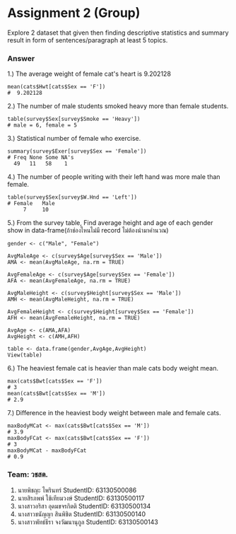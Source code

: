 # Assignment 2 (Group)
Explore 2 dataset that given then finding descriptive statistics and summary result in form of sentences/paragraph at least 5 topics.

### Answer

1.) The average weight of female cat's heart is 9.202128
```{R}
mean(cats$Hwt[cats$Sex == 'F'])
#  9.202128
```

2.) The number of male students smoked heavy more than female students.
```{R}
table(survey$Sex[survey$Smoke == 'Heavy'])
# male = 6, female = 5
```
3.) Statistical number of female who exercise.
```{R}
summary(survey$Exer[survey$Sex == 'Female'])
# Freq None Some NA's 
  49   11   58    1 
```
4.) The number of people writing with their left hand was more male than female.
```{R}
table(survey$Sex[survey$W.Hnd == 'Left'])
# Female   Male 
     7     10 
```
5.) From the survey table, Find average height and age of each gender show in data-frame(ถ้าช่องไหนไม่มี record ไม่ต้องนํามาคํานวณ)
```{R}
gender <- c("Male", "Female")

AvgMaleAge <- c(survey$Age[survey$Sex == 'Male'])
AMA <- mean(AvgMaleAge, na.rm = TRUE)

AvgFemaleAge <- c(survey$Age[survey$Sex == 'Female'])
AFA <- mean(AvgFemaleAge, na.rm = TRUE)

AvgMaleHeight <- c(survey$Height[survey$Sex == 'Male'])
AMH <- mean(AvgMaleHeight, na.rm = TRUE)

AvgFemaleHeight <- c(survey$Height[survey$Sex == 'Female'])
AFH <- mean(AvgFemaleHeight, na.rm = TRUE)

AvgAge <- c(AMA,AFA)
AvgHeight <- c(AMH,AFH)

table <- data.frame(gender,AvgAge,AvgHeight)
View(table)
```
6.) The heaviest female cat is heavier than male cats body weight mean.
```{R}
max(cats$Bwt[cats$Sex == 'F'])
# 3
mean(cats$Bwt[cats$Sex == 'M'])
# 2.9
```
7.) Difference in the heaviest body weight between male and female cats.
```{R}
maxBodyMCat <- max(cats$Bwt[cats$Sex == 'M']) 
# 3.9
maxBodyFCat <- max(cats$Bwt[cats$Sex == 'F']) 
# 3
maxBodyMCat - maxBodyFCat 
# 0.9
```
### Team: วชสต.
1. นายพิชญะ ไพรินทร์ StudentID: 63130500086
2. นายสิรภพพ์ ใช้เทียมวงษ์ StudentID: 63130500117
3. นางสาวอริสา อุดมขจรกิตติ StudentID: 63130500134
4. นางสาวชนัญญา สินพิชิต StudentID: 63130500140
5. นางสาวพัทธ์ธีรา จงวัฒนานุกูล StudentID: 63130500143
